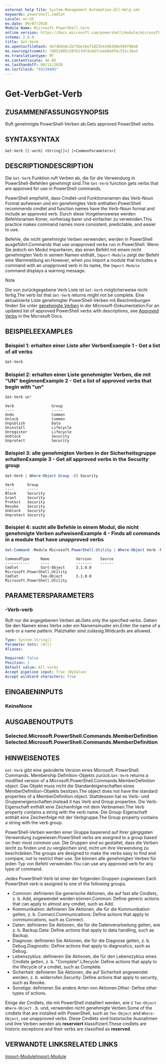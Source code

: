 ```yaml
---
external help file: System.Management.Automation.dll-Help.xml
keywords: powershell,cmdlet
Locale: en-US
ms.date: 09/07/2018
Module Name: Microsoft.PowerShell.Core
online version: https://docs.microsoft.com/powershell/module/microsoft.powershell.core/functions/get-verb?view=powershell-5.1&WT.mc_id=ps-gethelp
schema: 2.0.0
title: Get-Verb
ms.openlocfilehash: 4474bb50c2bf3be10e72d2554190208e956f9040
ms.sourcegitcommit: 7d052985c20761fdf4c6d7ce4e04df4c551c36a3
ms.translationtype: MT
ms.contentlocale: de-DE
ms.lasthandoff: 08/11/2020
ms.locfileid: "93219495"
---
```

# <span data-ttu-id="6924d-103">Get-Verb</span><span class="sxs-lookup"><span data-stu-id="6924d-103">Get-Verb</span></span>

## <span data-ttu-id="6924d-104">ZUSAMMENFASSUNG</span><span class="sxs-lookup"><span data-stu-id="6924d-104">SYNOPSIS</span></span>
<span data-ttu-id="6924d-105">Ruft genehmigte PowerShell-Verben ab.</span><span class="sxs-lookup"><span data-stu-id="6924d-105">Gets approved PowerShell verbs.</span></span>

## <span data-ttu-id="6924d-106">SYNTAX</span><span class="sxs-lookup"><span data-stu-id="6924d-106">SYNTAX</span></span>

```
Get-Verb [[-verb] <String[]>] [<CommonParameters>]
```

## <span data-ttu-id="6924d-107">DESCRIPTION</span><span class="sxs-lookup"><span data-stu-id="6924d-107">DESCRIPTION</span></span>

<span data-ttu-id="6924d-108">Die `Get-Verb` Funktion ruft Verben ab, die für die Verwendung in PowerShell-Befehlen genehmigt sind.</span><span class="sxs-lookup"><span data-stu-id="6924d-108">The `Get-Verb` function gets verbs that are approved for use in PowerShell commands.</span></span>

<span data-ttu-id="6924d-109">PowerShell empfiehlt, dass Cmdlet-und Funktionsnamen das Verb-Noun Format aufweisen und ein genehmigtes Verb enthalten.</span><span class="sxs-lookup"><span data-stu-id="6924d-109">PowerShell recommends cmdlet and function names have the Verb-Noun format and include an approved verb.</span></span> <span data-ttu-id="6924d-110">Durch diese Vorgehensweise werden Befehlsnamen Koner, vorhersag barer und einfacher zu verwenden.</span><span class="sxs-lookup"><span data-stu-id="6924d-110">This practice makes command names more consistent, predictable, and easier to use.</span></span>

<span data-ttu-id="6924d-111">Befehle, die nicht genehmigte Verben verwenden, werden in PowerShell ausgeführt.</span><span class="sxs-lookup"><span data-stu-id="6924d-111">Commands that use unapproved verbs run in PowerShell.</span></span> <span data-ttu-id="6924d-112">Wenn Sie jedoch ein Modul importieren, das einen Befehl mit einem nicht genehmigten Verb in seinem Namen enthält, `Import-Module` zeigt der Befehl eine Warnmeldung an.</span><span class="sxs-lookup"><span data-stu-id="6924d-112">However, when you import a module that includes a command with an unapproved verb in its name, the `Import-Module` command displays a warning message.</span></span>

> [!NOTE]
> <span data-ttu-id="6924d-113">Die von zurückgegebene Verb Liste ist `Get-Verb` möglicherweise nicht fertig.</span><span class="sxs-lookup"><span data-stu-id="6924d-113">The verb list that `Get-Verb` returns might not be complete.</span></span> <span data-ttu-id="6924d-114">Eine aktualisierte Liste genehmigter PowerShell-Verben mit Beschreibungen finden Sie unter [genehmigte Verben](../../docs-conceptual/developer/cmdlet/approved-verbs-for-windows-powershell-commands.md) in der Microsoft-Dokumentation.</span><span class="sxs-lookup"><span data-stu-id="6924d-114">For an updated list of approved PowerShell verbs with descriptions, see [Approved Verbs](../../docs-conceptual/developer/cmdlet/approved-verbs-for-windows-powershell-commands.md) in the Microsoft Docs.</span></span>

## <span data-ttu-id="6924d-115">BEISPIELE</span><span class="sxs-lookup"><span data-stu-id="6924d-115">EXAMPLES</span></span>

### <span data-ttu-id="6924d-116">Beispiel 1: erhalten einer Liste aller Verben</span><span class="sxs-lookup"><span data-stu-id="6924d-116">Example 1 - Get a list of all verbs</span></span>

```powershell
Get-Verb
```

### <span data-ttu-id="6924d-117">Beispiel 2: erhalten einer Liste genehmigter Verben, die mit "UN" beginnen</span><span class="sxs-lookup"><span data-stu-id="6924d-117">Example 2 - Get a list of approved verbs that begin with "un"</span></span>

```powershell
Get-Verb un*
```

```Output
Verb                 Group
----                 -----
Undo                 Common
Unlock               Common
Unpublish            Data
Uninstall            Lifecycle
Unregister           Lifecycle
Unblock              Security
Unprotect            Security
```

### <span data-ttu-id="6924d-118">Beispiel 3: alle genehmigten Verben in der Sicherheitsgruppe erhalten</span><span class="sxs-lookup"><span data-stu-id="6924d-118">Example 3 - Get all approved verbs in the Security group</span></span>

```powershell
Get-Verb | Where-Object Group -EQ Security
```

```Output
Verb      Group
----      -----
Block     Security
Grant     Security
Protect   Security
Revoke    Security
Unblock   Security
Unprotect Security
```

### <span data-ttu-id="6924d-119">Beispiel 4: sucht alle Befehle in einem Modul, die nicht genehmigte Verben aufweisen</span><span class="sxs-lookup"><span data-stu-id="6924d-119">Example 4 - Finds all commands in a module that have unapproved verbs</span></span>

```powershell
Get-Command -Module Microsoft.PowerShell.Utility | Where-Object Verb -NotIn (Get-Verb).Verb
```

```Output
CommandType     Name            Version    Source
-----------     ----            -------    ------
Cmdlet          Sort-Object     3.1.0.0    Microsoft.PowerShell.Utility
Cmdlet          Tee-Object      3.1.0.0    Microsoft.PowerShell.Utility
```

## <span data-ttu-id="6924d-120">PARAMETERS</span><span class="sxs-lookup"><span data-stu-id="6924d-120">PARAMETERS</span></span>

### <span data-ttu-id="6924d-121">-Verb</span><span class="sxs-lookup"><span data-stu-id="6924d-121">-verb</span></span>

<span data-ttu-id="6924d-122">Ruft nur die angegebenen Verben ab.</span><span class="sxs-lookup"><span data-stu-id="6924d-122">Gets only the specified verbs.</span></span>
<span data-ttu-id="6924d-123">Geben Sie den Namen eines Verbs oder ein Namensmuster ein.</span><span class="sxs-lookup"><span data-stu-id="6924d-123">Enter the name of a verb or a name pattern.</span></span>
<span data-ttu-id="6924d-124">Platzhalter sind zulässig.</span><span class="sxs-lookup"><span data-stu-id="6924d-124">Wildcards are allowed.</span></span>

```yaml
Type: System.String[]
Parameter Sets: (All)
Aliases:

Required: False
Position: 1
Default value: All verbs
Accept pipeline input: True (ByValue)
Accept wildcard characters: True
```

## <span data-ttu-id="6924d-125">EINGABEN</span><span class="sxs-lookup"><span data-stu-id="6924d-125">INPUTS</span></span>

### <span data-ttu-id="6924d-126">Keine</span><span class="sxs-lookup"><span data-stu-id="6924d-126">None</span></span>

## <span data-ttu-id="6924d-127">AUSGABEN</span><span class="sxs-lookup"><span data-stu-id="6924d-127">OUTPUTS</span></span>

### <span data-ttu-id="6924d-128">Selected.Microsoft.PowerShell.Commands.MemberDefinition</span><span class="sxs-lookup"><span data-stu-id="6924d-128">Selected.Microsoft.PowerShell.Commands.MemberDefinition</span></span>

## <span data-ttu-id="6924d-129">HINWEISE</span><span class="sxs-lookup"><span data-stu-id="6924d-129">NOTES</span></span>

<span data-ttu-id="6924d-130">`Get-Verb` gibt eine geänderte Version eines Microsoft. PowerShell. Commands. Membership Definition-Objekts zurück.</span><span class="sxs-lookup"><span data-stu-id="6924d-130">`Get-Verb` returns a modified version of a Microsoft.PowerShell.Commands.MemberDefinition object.</span></span>
<span data-ttu-id="6924d-131">Das Objekt muss nicht die Standardeigenschaften eines MemberDefinition-Objekts besitzen.</span><span class="sxs-lookup"><span data-stu-id="6924d-131">The object does not have the standard properties of a MemberDefinition object.</span></span> <span data-ttu-id="6924d-132">Stattdessen hat es Verb- und Gruppeneigenschaften.</span><span class="sxs-lookup"><span data-stu-id="6924d-132">Instead it has Verb and Group properties.</span></span> <span data-ttu-id="6924d-133">Die Verb-Eigenschaft enthält eine Zeichenfolge mit dem Verbnamen.</span><span class="sxs-lookup"><span data-stu-id="6924d-133">The Verb property contains a string with the verb name.</span></span> <span data-ttu-id="6924d-134">Die Group-Eigenschaft enthält eine Zeichenfolge mit der Verbgruppe.</span><span class="sxs-lookup"><span data-stu-id="6924d-134">The Group property contains a string with the verb group.</span></span>

<span data-ttu-id="6924d-135">PowerShell-Verben werden einer Gruppe basierend auf Ihrer gängigsten Verwendung zugewiesen.</span><span class="sxs-lookup"><span data-stu-id="6924d-135">PowerShell verbs are assigned to a group based on their most common use.</span></span> <span data-ttu-id="6924d-136">Die Gruppen sind so gestaltet, dass die Verben leicht zu finden und zu vergleichen sind, nicht um ihre Verwendung zu beschränken.</span><span class="sxs-lookup"><span data-stu-id="6924d-136">The groups are designed to make the verbs easy to find and compare, not to restrict their use.</span></span> <span data-ttu-id="6924d-137">Sie können alle genehmigten Verben für jeden Typ von Befehl verwenden.</span><span class="sxs-lookup"><span data-stu-id="6924d-137">You can use any approved verb for any type of command.</span></span>

<span data-ttu-id="6924d-138">Jedes PowerShell-Verb ist einer der folgenden Gruppen zugewiesen.</span><span class="sxs-lookup"><span data-stu-id="6924d-138">Each PowerShell verb is assigned to one of the following groups.</span></span>

- <span data-ttu-id="6924d-139">Common: definieren Sie generische Aktionen, die auf fast alle Cmdlets, z. b. Add, angewendet werden können.</span><span class="sxs-lookup"><span data-stu-id="6924d-139">Common: Define generic actions that can apply to almost any cmdlet, such as Add.</span></span>
- <span data-ttu-id="6924d-140">Kommunikation: definieren Sie Aktionen, die für die Kommunikation gelten, z. b. Connect.</span><span class="sxs-lookup"><span data-stu-id="6924d-140">Communications:  Define actions that apply to communications, such as Connect.</span></span>
- <span data-ttu-id="6924d-141">Daten: definieren Sie Aktionen, die für die Datenverarbeitung gelten, wie z. b. Backup.</span><span class="sxs-lookup"><span data-stu-id="6924d-141">Data:  Define actions that apply to data handling, such as Backup.</span></span>
- <span data-ttu-id="6924d-142">Diagnose: definieren Sie Aktionen, die für die Diagnose gelten, z. b. Debug.</span><span class="sxs-lookup"><span data-stu-id="6924d-142">Diagnostic: Define actions that apply to diagnostics, such as Debug.</span></span>
- <span data-ttu-id="6924d-143">Lebenszyklus: definieren Sie Aktionen, die für den Lebenszyklus eines Cmdlets gelten, z. b. "Complete".</span><span class="sxs-lookup"><span data-stu-id="6924d-143">Lifecycle: Define actions that apply to the lifecycle of a cmdlet, such as Complete.</span></span>
- <span data-ttu-id="6924d-144">Sicherheit: definieren Sie Aktionen, die auf Sicherheit angewendet werden, z. b. widerrufen.</span><span class="sxs-lookup"><span data-stu-id="6924d-144">Security: Define actions that apply to security, such as Revoke.</span></span>
- <span data-ttu-id="6924d-145">Sonstige: definieren Sie andere Arten von Aktionen.</span><span class="sxs-lookup"><span data-stu-id="6924d-145">Other: Define other types of actions.</span></span>

<span data-ttu-id="6924d-146">Einige der Cmdlets, die mit PowerShell installiert werden, wie z `Tee-Object` `Where-Object` . b. und, verwenden nicht genehmigte Verben.</span><span class="sxs-lookup"><span data-stu-id="6924d-146">Some of the cmdlets that are installed with PowerShell, such as `Tee-Object` and `Where-Object`, use unapproved verbs.</span></span> <span data-ttu-id="6924d-147">Diese Cmdlets sind historische Ausnahmen und ihre Verben werden als **reserviert** klassifiziert.</span><span class="sxs-lookup"><span data-stu-id="6924d-147">These cmdlets are historic exceptions and their verbs are classified as **reserved**.</span></span>

## <span data-ttu-id="6924d-148">VERWANDTE LINKS</span><span class="sxs-lookup"><span data-stu-id="6924d-148">RELATED LINKS</span></span>

[<span data-ttu-id="6924d-149">Import-Module</span><span class="sxs-lookup"><span data-stu-id="6924d-149">Import-Module</span></span>](import-module.md)
